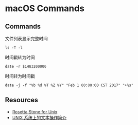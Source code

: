 # macOS Commands

## Commands

文件列表显示完整时间

    ls -T -l

时间戳转为时间

    date -r $1483200000

时间转为时间戳

    date -j -f "%b %d %T %Z %Y" "Feb 1 00:00:00 CST 2017" "+%s"

## Resources

- [Rosetta Stone for Unix](http://bhami.com/rosetta.html)
- [UNIX 系统上的文本操作简介](https://www.ibm.com/developerworks/cn/aix/library/au-unixtext/index.html)
